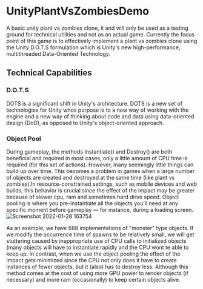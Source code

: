 # UnityPlantVsZombiesDemo
A basic unity plant vs zombies clone, it and will only be used as a testing ground for technical utilities and not as an actual game. Currently the focus point of this game is to effectively implement a plant vs zombies clone using the Unity D.O.T.S formulation which is Unity's new high-performance, multithreaded Data-Oriented Technology.

## Technical Capabilities

### D.O.T.S 
DOTS is a significant shift in Unity's architecture. DOTS is a new set of technologies for Unity whos purpose is to a new way of working with the engine and a new way of thinking about code and data using data-oriented design (DoD), as opposed to Unity's object-oriented approach.

### Object Pool
During gameplay, the methods Instantiate() and Destroy() are both beneficial and required in most cases, only a little amount of CPU time is required (for this set of actions).
However, many seemingly little things can build up over time. This becomes a problem in games when a large number of objects are created and destroyed at the same time (like plant vs zombies).In resource-constrained settings, such as mobile devices and web builds, this behavior is crucial since the effect of the impact may be greater because of slower cpu, ram and sometimes hard drive speed. Object pooling is where you pre-instantiate all the objects you’ll need at any specific moment before gameplay — for instance, during a loading screen.
![Screenshot 2022-01-28 163754](https://user-images.githubusercontent.com/56929989/151655006-6bf82926-154f-4674-b874-19e312aa26c8.png)

As an example, we have 688 implementations of "monster" type objects. If we modify the occurrence time of spawns to be relatively small, we will get stuttering caused by inappropriate use of CPU calls to initialized objects (many objects will have to instantiate rapidly and the CPU wont te able to keep up. In contrast, when we use the object pooling the effect of the impact gets minimized since the CPU  not only does it have to create instances of fewer objects, but it (also) has to destroy less. Although this method comes at the cost of using more GPU power to render objects (if necessary) and more ram (occasionally) to keep certain objects alive.
